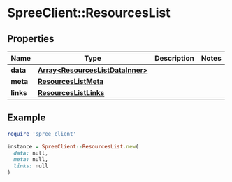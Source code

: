# SpreeClient::ResourcesList

## Properties

| Name | Type | Description | Notes |
| ---- | ---- | ----------- | ----- |
| **data** | [**Array&lt;ResourcesListDataInner&gt;**](ResourcesListDataInner.md) |  |  |
| **meta** | [**ResourcesListMeta**](ResourcesListMeta.md) |  |  |
| **links** | [**ResourcesListLinks**](ResourcesListLinks.md) |  |  |

## Example

```ruby
require 'spree_client'

instance = SpreeClient::ResourcesList.new(
  data: null,
  meta: null,
  links: null
)
```

